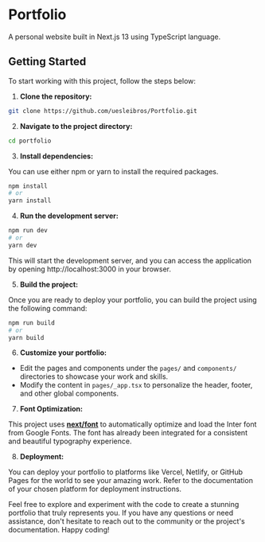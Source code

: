 # Portfolio

A personal website built in Next.js 13 using TypeScript language. 

## Getting Started

To start working with this project, follow the steps below:

1. **Clone the repository:**

```bash
git clone https://github.com/uesleibros/Portfolio.git
```

2. **Navigate to the project directory:**

```bash
cd portfolio
```

3. **Install dependencies:**

You can use either npm or yarn to install the required packages.

```bash
npm install
# or
yarn install
```

4. **Run the development server:**

```bash
npm run dev
# or
yarn dev
```

This will start the development server, and you can access the application by opening http://localhost:3000 in your browser.

5. **Build the project:**

Once you are ready to deploy your portfolio, you can build the project using the following command:

```bash
npm run build
# or
yarn build
```

6. **Customize your portfolio:**

- Edit the pages and components under the `pages/` and `components/` directories to showcase your work and skills.
- Modify the content in `pages/_app.tsx` to personalize the header, footer, and other global components.

7. **Font Optimization:**

This project uses [**next/font**](https://nextjs.org/docs/pages/building-your-application/optimizing/fonts) to automatically optimize and load the Inter font from Google Fonts. The font has already been integrated for a consistent and beautiful typography experience.

8. **Deployment:**

You can deploy your portfolio to platforms like Vercel, Netlify, or GitHub Pages for the world to see your amazing work. Refer to the documentation of your chosen platform for deployment instructions.

Feel free to explore and experiment with the code to create a stunning portfolio that truly represents you. If you have any questions or need assistance, don't hesitate to reach out to the community or the project's documentation. Happy coding!
